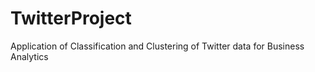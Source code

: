 # TwitterProject
Application of Classification and Clustering of Twitter data for Business Analytics
